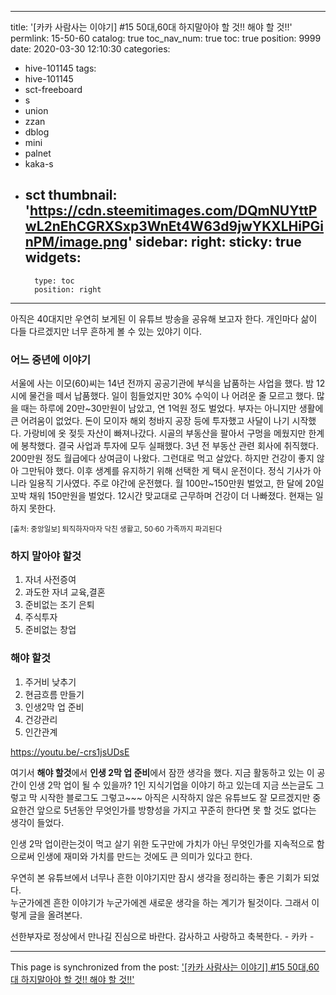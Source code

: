 
---
title: '[카카 사람사는 이야기] #15 50대,60대 하지말아야 할 것!!  해야 할 것!!'
permlink: 15-50-60
catalog: true
toc_nav_num: true
toc: true
position: 9999
date: 2020-03-30 12:10:30
categories:
- hive-101145
tags:
- hive-101145
- sct-freeboard
- s
- union
- zzan
- dblog
- mini
- palnet
- kaka-s
- sct
thumbnail: 'https://cdn.steemitimages.com/DQmNUYttPwL2nEhCGRXSxp3WnEt4W63d9jwYKXLHiPGinPM/image.png'
sidebar:
    right:
        sticky: true
widgets:
    -
        type: toc
        position: right
---


아직은 40대지만 우연히 보게된 이 유튜브 방송을 공유해 보고자 한다. 
개인마다 삶이 다들 다르겠지만 너무 흔하게 볼 수 있는 있야기 이다.

### 어느 중년에 이야기
서울에 사는 이모(60)씨는 14년 전까지 공공기관에 부식을 납품하는 사업을 했다. 밤 12시에 물건을 떼서 납품했다. 일이 힘들었지만 30% 수익이 나 어려운 줄 모르고 했다. 많을 때는 하루에 20만~30만원이 남았고, 연 1억원 정도 벌었다. 부자는 아니지만 생활에 큰 어려움이 없었다. 돈이 모이자 해외 청바지 공장 등에 투자했고 사달이 나기 시작했다. 가랑비에 옷 젖듯 자산이 빠져나갔다. 시골의 부동산을 팔아서 구멍을 메웠지만 한계에 봉착했다. 결국 사업과 투자에 모두 실패했다. 
 3년 전 부동산 관련 회사에 취직했다. 200만원 정도 월급에다 상여금이 나왔다. 그런대로 먹고 살았다. 하지만 건강이 좋지 않아 그만둬야 했다. 이후 생계를 유지하기 위해 선택한 게 택시 운전이다. 정식 기사가 아니라 일용직 기사였다. 주로 야간에 운전했다. 월 100만~150만원 벌었고, 한 달에 20일 꼬박 채워 150만원을 벌었다. 12시간 맞교대로 근무하며 건강이 더 나빠졌다. 현재는 일하지 못한다. 

<sub>[출처: 중앙일보] 퇴직하자마자 닥친 생활고, 50·60 가족까지 파괴된다</sub>

### 하지 말아야 할것

1. 자녀 사전증여
2. 과도한 자녀 교육,결혼
3. 준비없는 조기 은퇴
4. 주식투자
5. 준비없는 창업

### 해야 할것
1. 주거비 낮추기 
2. 현금흐름 만들기
3. 인생2막 업 준비 
4. 건강관리
5. 인간관계

https://youtu.be/-crs1jsUDsE

여기서 **해야 할것**에서 **인생 2막 업 준비**에서 잠깐 생각을 했다.
지금 활동하고 있는 이 공간이 인생 2막 업이 될 수 있을까? 
1인 지식기업을 이야기 하고 있는데 지금 쓰는글도 그렇고
막 시작한 블로그도 그렇고~~~ 아직은 시작하지 않은 유튜브도
잘 모르겠지만 중요한건 앞으로 5년동안 무엇인가를 방향성을 
가지고 꾸준히 한다면 못 할 것도 없다는 생각이 들었다. 

인생 2막 업이란는것이 먹고 살기 위한 도구만에 가치가 아닌
무엇인가를 지속적으로 함으로써 인생에 재미와 가치를 만드는
것에도 큰 의미가 있다고 한다. 

우연히 본 유튜브에서 너무나 흔한 이야기지만 잠시 생각을 
정리하는 좋은 기회가 되었다.  
누군가에겐 흔한 이야기가 누군가에겐 새로운 생각을 하는 
계기가 될것이다.  그래서 이렇게 글을 올려본다. 

선한부자로 정상에서 만나길 진심으로 바란다. 
감사하고 사랑하고 축복한다. - 카카 -

- - -

This page is synchronized from the post: ['[카카 사람사는 이야기] #15 50대,60대 하지말아야 할 것!!  해야 할 것!!'](https://steemit.com/@kibumh/15-50-60)
